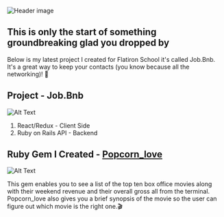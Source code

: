 ![Header image](https://lh3.googleusercontent.com/PqoABITTGGT2QHXCt2-wN7mztq8rSiG_APAX2eGvK6qGG8QL72x0qtAojXlrVBgY79GN2HWWepq94LYyjUuIUuuZYy3fH2Z9OJb7dCscp1wJrBHbbygIibNdayYKVjBaVT6umjWknmI=w2400)

## This is only the start of something groundbreaking glad you dropped by
Below is my latest project I created for Flatiron School it's called Job.Bnb.
It's a great way to keep your contacts (you know because all the networking)! 	:rocket:


## Project - Job.Bnb                                                       

 ![Alt Text](https://media.giphy.com/media/hjVJip0B6ZKHMe87Lv/giphy.gif) 
1. React/Redux - Client Side                                             
1. Ruby on Rails API - Backend

## Ruby Gem I Created - [Popcorn_love](https://rubygems.org/gems/popcorn_love)
![Alt Text](https://lh3.googleusercontent.com/AJRdUAuZuXV_YlediPEbv4RlqNP9BDjngPUGOxulJvKzGYbPlHiDs46wPPJyKc6r-iWE2Aw56hqOM8B2DTiiK6CUACoN_VA6371w3wVSmcnVeMt1Hc0kxGKnC_EMUQQgfBkQ6XKptAs=w2400)

This gem enables you to see a list of the top ten box office movies along with their weekend revenue and their overall gross all from the terminal.
Popcorn_love also gives you a brief synopsis of the movie so the user can figure out which movie is the right one.:clapper:

<!--
**ShamelLakin/ShamelLakin** is a ✨ _special_ ✨ repository because its `README.md` (this file) appears on your GitHub profile.

Here are some ideas to get you started:

- 🔭 I’m currently working on ...
- 🌱 I’m currently learning ...
- 👯 I’m looking to collaborate on ...
- 🤔 I’m looking for help with ...
- 💬 Ask me about ...
- 📫 How to reach me: ...
- 😄 Pronouns: ...
- ⚡ Fun fact: ...
-->
